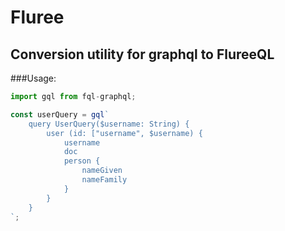 # Fluree

## Conversion utility for graphql to FlureeQL

###Usage:

```js
import gql from fql-graphql;

const userQuery = gql`
	query UserQuery($username: String) {
        user (id: ["username", $username) {
            username 
            doc
            person {
            	nameGiven
            	nameFamily
            }
        }
    }
`;
```

